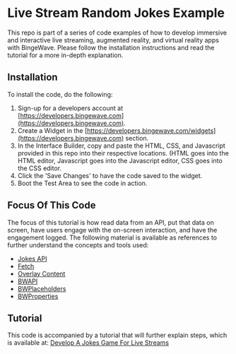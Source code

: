 # Live Stream Random Jokes Example
This repo is part of a series of code examples of how to develop immersive and interactive live streaming, augmented reality, and virtual reality apps with BingeWave. Please follow the installation instructions and read the tutorial for a more in-depth explanation.

## Installation
To install the code, do the following:
1. Sign-up for a developers account at [https://developers.bingewave.com](https://developers.bingewave.com).
2. Create a Widget in the [https://developers.bingewave.com/widgets](https://developers.bingewave.com) section.
3. In the Interface Builder, copy and paste the HTML, CSS, and Javascript provided in this repo into their respective locations. (HTML goes into the HTML editor, Javascript goes into the Javascript editor, CSS goes into the CSS editor.
4. Click the 'Save Changes' to have the code saved to the widget.
5. Boot the Test Area to see the code in action.

## Focus Of This Code
The focus of this tutorial is how read data from an API, put that data on screen, have users engage with the on-screen interaction, and have the engagement logged. The following material is available as references to further understand the concepts and tools used:

- [Jokes API](https://sv443.net/jokeapi/v2/)
- [Fetch](https://developer.mozilla.org/en-US/docs/Web/API/Fetch_API/Using_Fetch)
- [Overlay Content](https://developers.bingewave.com/docs/onscreen#content)
- [BWAPI](https://developers.bingewave.com/javascript/bwapi)
- [BWPlaceholders](https://developers.bingewave.com/javascript/placeholders)
- [BWProperties](https://developers.bingewave.com/javascript/bwproperties)

## Tutorial

This code is accompanied by a tutorial that will further explain steps, which is available at: [Develop A Jokes Game For Live Streams](https://medium.com/bingewave/develop-a-jokes-game-for-live-streams-148b0b80d3f1)

